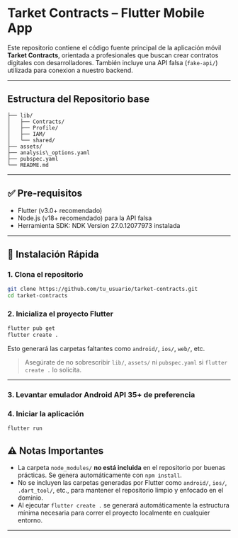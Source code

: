 # Tarket Contracts – Flutter Mobile App

Este repositorio contiene el código fuente principal de la aplicación móvil **Tarket Contracts**, orientada a profesionales que buscan crear contratos digitales con desarrolladores. También incluye una API falsa (`fake-api/`) utilizada para conexion a nuestro backend.

---

##  Estructura del Repositorio base

```
├── lib/      
│   ├── Contracts/
│   ├── Profile/
│   ├── IAM/
│   └── shared/
├── assets/   
├── analysis\_options.yaml  
├── pubspec.yaml    
└── README.md  
````

---

## ✅ Pre-requisitos

- Flutter (v3.0+ recomendado)
- Node.js (v18+ recomendado) para la API falsa
- Herramienta SDK: NDK Version		27.0.12077973 instalada

---

## 🚀 Instalación Rápida

### 1. Clona el repositorio

```bash
git clone https://github.com/tu_usuario/tarket-contracts.git
cd tarket-contracts
````

### 2. Inicializa el proyecto Flutter

```bash
flutter pub get
flutter create .
```

Esto generará las carpetas faltantes como `android/`, `ios/`, `web/`, etc.

> Asegúrate de no sobrescribir `lib/`, `assets/` ni `pubspec.yaml` si `flutter create .` lo solicita.

---

### 3. Levantar emulador Android API 35+ de preferencia

### 4. Iniciar la aplicación
```bash
flutter run
```

## ⚠️ Notas Importantes

* La carpeta `node_modules/` **no está incluida** en el repositorio por buenas prácticas. Se genera automáticamente con `npm install`.
* No se incluyen las carpetas generadas por Flutter como `android/`, `ios/`, `.dart_tool/`, etc., para mantener el repositorio limpio y enfocado en el dominio.
* Al ejecutar `flutter create .` se generará automáticamente la estructura mínima necesaria para correr el proyecto localmente en cualquier entorno.

---